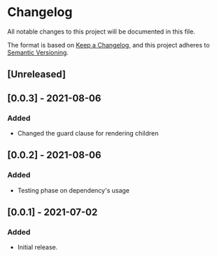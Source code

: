 # Changelog

All notable changes to this project will be documented in this file.

The format is based on [Keep a Changelog](https://keepachangelog.com/en/1.0.0/),
and this project adheres to [Semantic Versioning](https://semver.org/spec/v2.0.0.html).

## [Unreleased]

## [0.0.3] - 2021-08-06

### Added

- Changed the guard clause for rendering children

## [0.0.2] - 2021-08-06

### Added

- Testing phase on dependency's usage

## [0.0.1] - 2021-07-02

### Added

- Initial release.
